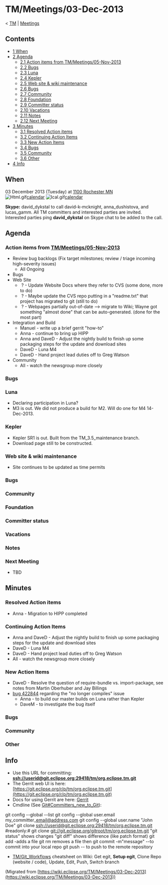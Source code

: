 

TM/Meetings/03-Dec-2013
=======================

< [TM](./TM "TM")‎ | [Meetings](./Meetings "TM/Meetings")

Contents
--------

*   [1 When](#When)
*   [2 Agenda](#Agenda)
    *   [2.1 Action items from TM/Meetings/05-Nov-2013](#Action-items-from-TM.2FMeetings.2F05-Nov-2013)
    *   [2.2 Bugs](#Bugs)
    *   [2.3 Luna](#Luna)
    *   [2.4 Kepler](#Kepler)
    *   [2.5 Web site & wiki maintenance](#Web-site-.26-wiki-maintenance)
    *   [2.6 Bugs](#Bugs-2)
    *   [2.7 Community](#Community)
    *   [2.8 Foundation](#Foundation)
    *   [2.9 Committer status](#Committer-status)
    *   [2.10 Vacations](#Vacations)
    *   [2.11 Notes](#Notes)
    *   [2.12 Next Meeting](#Next-Meeting)
*   [3 Minutes](#Minutes)
    *   [3.1 Resolved Action items](#Resolved-Action-items)
    *   [3.2 Continuing Action Items](#Continuing-Action-Items)
    *   [3.3 New Action Items](#New-Action-Items)
    *   [3.4 Bugs](#Bugs-3)
    *   [3.5 Community](#Community-2)
    *   [3.6 Other](#Other)
*   [4 Info](#Info)

When
----

03 December 2013 (Tuesday) at [1100 Rochester MN](http://www.timeanddate.com/worldclock/fixedtime.html?msg=Eclipse+TM+November+Committer+Call&iso=20131203T11&p1=159&am=30)  
![Html.gif](https://raw.githubusercontent.com/wiki/eclipse-datatools/.github/images/Html.gif)[calendar](http://www.google.com/calendar/embed?src=vn70im36r00qeusu8nme50cils@group.calendar.google.com&ctz=Canada/Toronto) ![Ical.gif](https://raw.githubusercontent.com/wiki/eclipse-datatools/.github/images/Ical.gif)[calendar](http://www.google.com/calendar/ical/vn70im36r00qeusu8nme50cils@group.calendar.google.com/public/basic.ics)

**Skype:** david\_dykstal to call david-k-mcknight, anna\_dushistova, and lucas_gamm. All TM committers and interested parties are invited. Interested parties ping **david_dykstal** on Skype chat to be added to the call.

Agenda
------

### Action items from [TM/Meetings/05-Nov-2013](/TM/Meetings/05-Nov-2013 "TM/Meetings/05-Nov-2013")

*   Review bug backlogs (Fix target milestones; review / triage incoming high-severity issues)
    *   All Ongoing
*   Bugs
*   Web Site
    *    ? \- Update Website Docs where they refer to CVS (some done, more to do)
    *    ? \- Maybe update the CVS repo putting in a "readme.txt" that project has migrated to git (still to do)
    *    ? \- Webpages partially out-of-date --> migrate to Wiki; Wayne got something "almost done" that can be auto-generated. (done for the most part)
*   Integration and Build
    *   Manuel - write up a brief gerrit "how-to"
    *   Anna - continue to bring up HIPP
    *   Anna and DaveD - Adjust the nightly build to finish up some packaging steps for the update and download sites
    *   DaveD - Luna M4
    *   DaveD - Hand project lead duties off to Greg Watson
*   Community
    *   All - watch the newsgroup more closely

### Bugs

### Luna

*   Declaring participation in Luna?
*   M3 is out. We did not produce a build for M2. Will do one for M4 14-Dec-2013.

### Kepler

*   Kepler SR1 is out. Built from the TM\_3.5\_maintenance branch.
*   Download page still to be constructed.

### Web site & wiki maintenance

*   Site continues to be updated as time permits

### Bugs

### Community

### Foundation

### Committer status

### Vacations

### Notes

### Next Meeting

*   TBD

Minutes
-------

### Resolved Action items

*   Anna - Migration to HIPP completed

### Continuing Action Items

*   Anna and DaveD - Adjust the nightly build to finish up some packaging steps for the update and download sites
*   DaveD - Luna M4
*   DaveD - Hand project lead duties off to Greg Watson
*   All - watch the newsgroup more closely

### New Action Items

*   DaveD - Resolve the question of require-bundle vs. import-package, see notes from Martin Oberhuber and Jay Billings
*   [bug 422844](https://bugs.eclipse.org/bugs/show_bug.cgi?id=422844) regarding the "no longer compiles" issue
    *   Anna - to build our master builds on Luna rather than Kepler
    *   DaveM - to investigate the bug itself

### Bugs

### Community

### Other

Info
----

*   Use this URL for committing: **[ssh://userid@git.eclipse.org:29418/tm/org.eclipse.tm.git](ssh://userid@git.eclipse.org:29418/tm/org.eclipse.tm.git)**
*   The Gerrit web UI is here: [https://git.eclipse.org/r/p/tm/org.eclipse.tm.git](https://git.eclipse.org/r/p/tm/org.eclipse.tm.git)
*   Docs for using Gerrit are here: [Gerrit](/Gerrit "Gerrit")
*   Cmdline (See [Git#Committers\_new\_to_Git](/Git#Committers_new_to_Git "Git")):

  git config --global --list
  git config --global user.email my\_committer\_email@address.com
  git config --global user.name "John Doe"
  git clone [ssh://userid@git.eclipse.org:29418/tm/org.eclipse.tm.git](ssh://userid@git.eclipse.org:29418/tm/org.eclipse.tm.git)
  #readonly:# git clone [git://git.eclipse.org/gitroot/tm/org.eclipse.tm.git](git://git.eclipse.org/gitroot/tm/org.eclipse.tm.git)
  <make changes>
  "git status" shows changes
  "git diff" shows difference (like patch format)
  git add <filename> -adds a file
  git rm <filename> removes a file
  then git commit -m"message" --to commit into your local repo
  git push -- to push to the remote repository

*   [TM/Git_Workflows](/TM/Git_Workflows "TM/Git Workflows") cheatsheet on Wiki: Get egit, **Setup egit**, Clone Repo (website / code), Update, Edit, Push, Switch branch


(Migrated from [https://wiki.eclipse.org/TM/Meetings/03-Dec-2013](https://wiki.eclipse.org/TM/Meetings/03-Dec-2013))